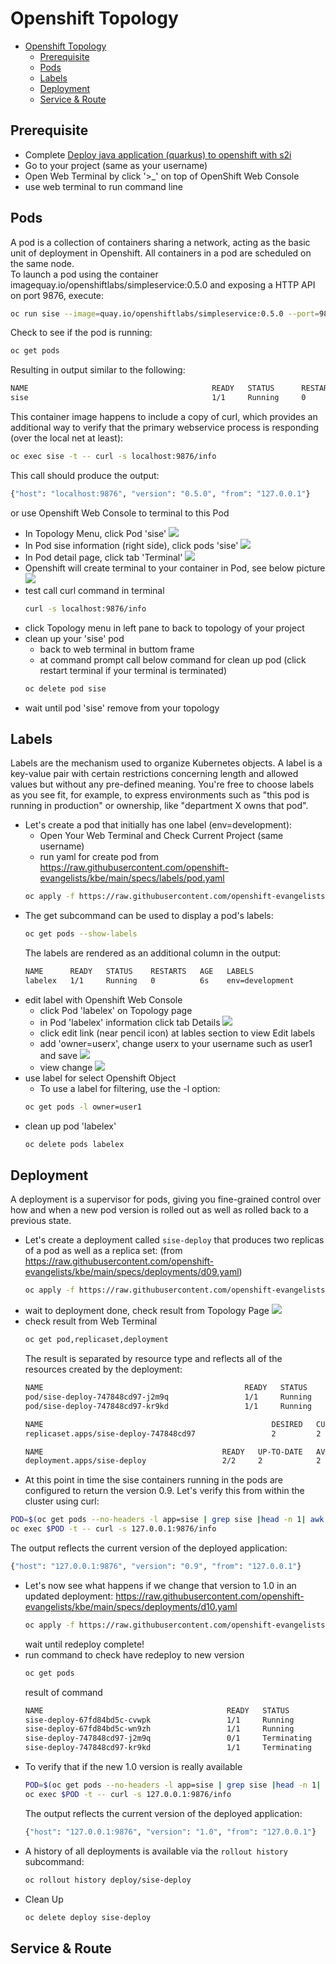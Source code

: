 # Openshift Topology
<!-- TOC -->

- [Openshift Topology](#openshift-topology)
  - [Prerequisite](#prerequisite)
  - [Pods](#pods)
  - [Labels](#labels)
  - [Deployment](#deployment)
  - [Service & Route](#service--route)

<!-- /TOC -->
## Prerequisite
- Complete [Deploy java application (quarkus) to openshift with s2i](deploywiths2i.md)
- Go to your project (same as your username)
- Open Web Terminal by click '>_' on top of OpenShift Web Console
- use web terminal to run command line

## Pods
A pod is a collection of containers sharing a network, acting as the basic unit of deployment in Openshift. All containers in a pod are scheduled on the same node.  
To launch a pod using the container imagequay.io/openshiftlabs/simpleservice:0.5.0 and exposing a HTTP API on port 9876, execute:

```bash
oc run sise --image=quay.io/openshiftlabs/simpleservice:0.5.0 --port=9876
```
Check to see if the pod is running:

```bash
oc get pods
```

Resulting in output similar to the following:
```bash
NAME                                         READY   STATUS      RESTARTS   AGE
sise                                         1/1     Running     0          2m
```
This container image happens to include a copy of curl, which provides an additional way to verify that the primary webservice process is responding (over the local net at least):

```bash
oc exec sise -t -- curl -s localhost:9876/info
```

This call should produce the output:
```bash
{"host": "localhost:9876", "version": "0.5.0", "from": "127.0.0.1"}
```

or use Openshift Web Console to terminal to this Pod
- In Topology Menu, click Pod 'sise'
  ![](images/topology_1.png) 
- In Pod sise information (right side), click pods 'sise'
  ![](images/topology_2.png) 
- In Pod detail page, click tab 'Terminal'
  ![](images/topology_3.png) 
- Openshift will create terminal to your container in Pod, see below picture
  ![](images/topology_4.png) 
- test call curl command in terminal
  ```bash
  curl -s localhost:9876/info
  ```
- click Topology menu in left pane to back to topology of your project
- clean up your 'sise' pod
  - back to web terminal in buttom frame
  - at command prompt call below command for clean up pod (click restart terminal if your terminal is terminated)
  ```bash
  oc delete pod sise
  ```
- wait until pod 'sise' remove from your topology

## Labels
Labels are the mechanism used to organize Kubernetes objects. A label is a key-value pair with certain restrictions concerning length and allowed values but without any pre-defined meaning. You're free to choose labels as you see fit, for example, to express environments such as "this pod is running in production" or ownership, like "department X owns that pod".

- Let's create a pod that initially has one label (env=development):
  - Open Your Web Terminal and Check Current Project (same username)
  - run yaml for create pod from https://raw.githubusercontent.com/openshift-evangelists/kbe/main/specs/labels/pod.yaml
  ```bash
  oc apply -f https://raw.githubusercontent.com/openshift-evangelists/kbe/main/specs/labels/pod.yaml
  ```
- The get subcommand can be used to display a pod's labels:
  ```bash
  oc get pods --show-labels
  ```
  The labels are rendered as an additional column in the output:
  ```bash
  NAME      READY   STATUS    RESTARTS   AGE   LABELS
  labelex   1/1     Running   0          6s    env=development
  ```
- edit label with Openshift Web Console
  - click Pod 'labelex' on Topology page
  - in Pod 'labelex' information click tab Details
    ![](images/topology_5.png) 
  - click edit link (near pencil icon) at lables section to view Edit labels
  - add 'owner=userx', change userx to your username such as user1 and save
    ![](images/topology_6.png)
  - view change 
    ![](images/topology_7.png)
- use label for select Openshift Object
  - To use a label for filtering, use the -l option:
  ```bash
  oc get pods -l owner=user1
  ```
- clean up pod 'labelex'
  ```bash
  oc delete pods labelex
  ```

## Deployment
A deployment is a supervisor for pods, giving you fine-grained control over how and when a new pod version is rolled out as well as rolled back to a previous state.  

- Let's create a deployment called `sise-deploy` that produces two replicas of a pod as well as a replica set: (from https://raw.githubusercontent.com/openshift-evangelists/kbe/main/specs/deployments/d09.yaml)
  ```bash
  oc apply -f https://raw.githubusercontent.com/openshift-evangelists/kbe/main/specs/deployments/d09.yaml
  ```
- wait to deployment done, check result from Topology Page
  ![](images/topology_8.png) 
- check result from Web Terminal
  ```bash
  oc get pod,replicaset,deployment
  ```
  The result is separated by resource type and reflects all of the resources created by the deployment: 
  ```bash
  NAME                                             READY   STATUS      RESTARTS   AGE
  pod/sise-deploy-747848cd97-j2m9q                 1/1     Running     0          90s
  pod/sise-deploy-747848cd97-kr9kd                 1/1     Running     0          90s

  NAME                                                   DESIRED   CURRENT   READY   AGE
  replicaset.apps/sise-deploy-747848cd97                 2         2         2       90s

  NAME                                        READY   UP-TO-DATE   AVAILABLE   AGE
  deployment.apps/sise-deploy                 2/2     2            2           90s
  ```
-  At this point in time the sise containers running in the pods are configured to return the version 0.9. Let's verify this from within the cluster using curl:
  ```bash
  POD=$(oc get pods --no-headers -l app=sise | grep sise |head -n 1| awk '{print $1}')
  oc exec $POD -t -- curl -s 127.0.0.1:9876/info
  ```
  The output reflects the current version of the deployed application:
  ```bash
  {"host": "127.0.0.1:9876", "version": "0.9", "from": "127.0.0.1"}
  ```
- Let's now see what happens if we change that version to 1.0 in an updated deployment: https://raw.githubusercontent.com/openshift-evangelists/kbe/main/specs/deployments/d10.yaml
  ```bash
  oc apply -f https://raw.githubusercontent.com/openshift-evangelists/kbe/main/specs/deployments/d10.yaml
  ```
  wait until redeploy complete!
- run command to check have redeploy to new version
  ```bash
  oc get pods
  ```
  result of command
  ```bash
  NAME                                         READY   STATUS        RESTARTS   AGE
  sise-deploy-67fd84bd5c-cvwpk                 1/1     Running       0          35s
  sise-deploy-67fd84bd5c-wn9zh                 1/1     Running       0          38s
  sise-deploy-747848cd97-j2m9q                 0/1     Terminating   0          143m
  sise-deploy-747848cd97-kr9kd                 1/1     Terminating   0          143m
  ```
- To verify that if the new 1.0 version is really available
  ```bash
  POD=$(oc get pods --no-headers -l app=sise | grep sise |head -n 1| awk '{print $1}')
  oc exec $POD -t -- curl -s 127.0.0.1:9876/info
  ```
  The output reflects the current version of the deployed application:
  ```bash
  {"host": "127.0.0.1:9876", "version": "1.0", "from": "127.0.0.1"}
  ```
- A history of all deployments is available via the `rollout history` subcommand:
  ```bash
  oc rollout history deploy/sise-deploy
  ```
- Clean Up
  ```bash
  oc delete deploy sise-deploy
  ```

## Service & Route

